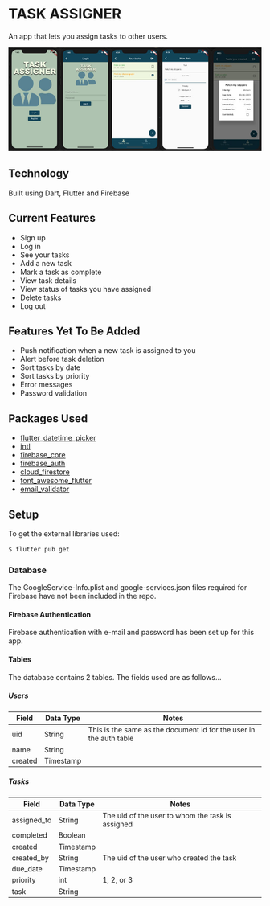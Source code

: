 # TASK ASSIGNER

An app that lets you assign tasks to other users. 

![Screenshots](screenshots.jpg)

## Technology
Built using Dart, Flutter and Firebase

## Current Features
- Sign up
- Log in
- See your tasks
- Add a new task
- Mark a task as complete
- View task details
- View status of tasks you have assigned
- Delete tasks
- Log out

## Features Yet To Be Added
- Push notification when a new task is assigned to you
- Alert before task deletion 
- Sort tasks by date
- Sort tasks by priority
- Error messages
- Password validation

## Packages Used
- [flutter_datetime_picker](https://pub.dev/packages/flutter_datetime_picker)
- [intl](https://pub.dev/packages/intl)
- [firebase_core](https://pub.dev/packages/firebase_core)
- [firebase_auth](https://pub.dev/packages/firebase_auth)
- [cloud_firestore](https://pub.dev/packages/cloud_firestore)
- [font_awesome_flutter](https://pub.dev/packages/font_awesome_flutter)
- [email_validator](https://pub.dev/packages/email_validator)

## Setup

To get the external libraries used:

```bash
$ flutter pub get
```


### Database

The GoogleService-Info.plist and google-services.json files required for Firebase have not been included in the repo. 

#### Firebase Authentication

Firebase authentication with e-mail and password has been set up for this app.

#### Tables

The database contains 2 tables. The fields used are as follows...

##### Users

| Field | Data Type | Notes |
|---|---|---|  
| uid | String | This is the same as the document id for the user in the auth table |
| name | String | | 
| created | Timestamp | |

##### Tasks

| Field | Data Type | Notes |
|---|---|---|  
| assigned_to | String | The uid of the user to whom the task is assigned |
| completed | Boolean | | 
| created | Timestamp | |
| created_by | String | The uid of the user who created the task |
| due_date | Timestamp | |
| priority | int | 1, 2, or 3 |
| task | String | |


